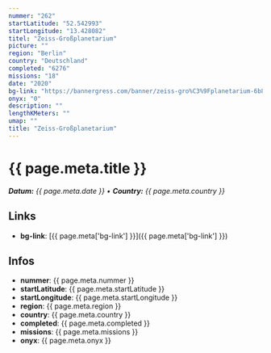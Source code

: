 ```yaml
---
nummer: "262"
startLatitude: "52.542993"
startLongitude: "13.428082"
titel: "Zeiss-Großplanetarium"
picture: ""
region: "Berlin"
country: "Deutschland"
completed: "6276"
missions: "18"
date: "2020"
bg-link: "https://bannergress.com/banner/zeiss-gro%C3%9Fplanetarium-6b8c"
onyx: "0"
description: ""
lengthKMeters: ""
umap: ""
title: "Zeiss-Großplanetarium"
---
```


# {{ page.meta.title }}
_**Datum:** {{ page.meta.date }} • **Country:** {{ page.meta.country }}_

## Links
- **bg-link**: [{{ page.meta['bg-link'] }}]({{ page.meta['bg-link'] }})

## Infos
- **nummer**: {{ page.meta.nummer }}
- **startLatitude**: {{ page.meta.startLatitude }}
- **startLongitude**: {{ page.meta.startLongitude }}
- **region**: {{ page.meta.region }}
- **country**: {{ page.meta.country }}
- **completed**: {{ page.meta.completed }}
- **missions**: {{ page.meta.missions }}
- **onyx**: {{ page.meta.onyx }}


